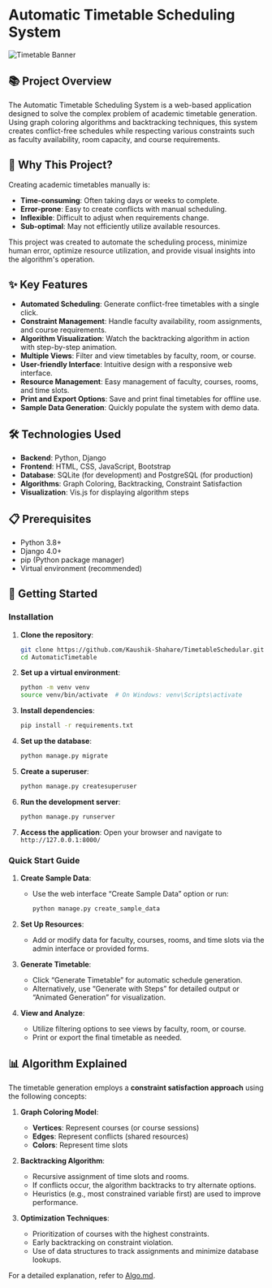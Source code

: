 # Automatic Timetable Scheduling System

![Timetable Banner](https://via.placeholder.com/1200x300?text=Automatic+Timetable+Scheduler)

## 📚 Project Overview

The Automatic Timetable Scheduling System is a web-based application designed to solve the complex problem of academic timetable generation. Using graph coloring algorithms and backtracking techniques, this system creates conflict-free schedules while respecting various constraints such as faculty availability, room capacity, and course requirements.

## 🎯 Why This Project?

Creating academic timetables manually is:
- **Time-consuming**: Often taking days or weeks to complete.
- **Error-prone**: Easy to create conflicts with manual scheduling.
- **Inflexible**: Difficult to adjust when requirements change.
- **Sub-optimal**: May not efficiently utilize available resources.

This project was created to automate the scheduling process, minimize human error, optimize resource utilization, and provide visual insights into the algorithm's operation.

## ✨ Key Features

- **Automated Scheduling**: Generate conflict-free timetables with a single click.
- **Constraint Management**: Handle faculty availability, room assignments, and course requirements.
- **Algorithm Visualization**: Watch the backtracking algorithm in action with step-by-step animation.
- **Multiple Views**: Filter and view timetables by faculty, room, or course.
- **User-friendly Interface**: Intuitive design with a responsive web interface.
- **Resource Management**: Easy management of faculty, courses, rooms, and time slots.
- **Print and Export Options**: Save and print final timetables for offline use.
- **Sample Data Generation**: Quickly populate the system with demo data.

## 🛠️ Technologies Used

- **Backend**: Python, Django
- **Frontend**: HTML, CSS, JavaScript, Bootstrap
- **Database**: SQLite (for development) and PostgreSQL (for production)
- **Algorithms**: Graph Coloring, Backtracking, Constraint Satisfaction
- **Visualization**: Vis.js for displaying algorithm steps

## 📋 Prerequisites

- Python 3.8+
- Django 4.0+
- pip (Python package manager)
- Virtual environment (recommended)

## 🚀 Getting Started

### Installation

1. **Clone the repository**:
   ```bash
   git clone https://github.com/Kaushik-Shahare/TimetableSchedular.git
   cd AutomaticTimetable
   ```

2. **Set up a virtual environment**:
   ```bash
   python -m venv venv
   source venv/bin/activate  # On Windows: venv\Scripts\activate
   ```

3. **Install dependencies**:
   ```bash
   pip install -r requirements.txt
   ```

4. **Set up the database**:
   ```bash
   python manage.py migrate
   ```

5. **Create a superuser**:
   ```bash
   python manage.py createsuperuser
   ```

6. **Run the development server**:
   ```bash
   python manage.py runserver
   ```

7. **Access the application**:
   Open your browser and navigate to `http://127.0.0.1:8000/`

### Quick Start Guide

1. **Create Sample Data**:
   - Use the web interface “Create Sample Data” option or run:
     ```bash
     python manage.py create_sample_data
     ```

2. **Set Up Resources**:
   - Add or modify data for faculty, courses, rooms, and time slots via the admin interface or provided forms.

3. **Generate Timetable**:
   - Click “Generate Timetable” for automatic schedule generation.
   - Alternatively, use “Generate with Steps” for detailed output or “Animated Generation” for visualization.

4. **View and Analyze**:
   - Utilize filtering options to see views by faculty, room, or course.
   - Print or export the final timetable as needed.

## 📊 Algorithm Explained

The timetable generation employs a **constraint satisfaction approach** using the following concepts:

1. **Graph Coloring Model**:
   - **Vertices**: Represent courses (or course sessions)
   - **Edges**: Represent conflicts (shared resources)
   - **Colors**: Represent time slots

2. **Backtracking Algorithm**:
   - Recursive assignment of time slots and rooms.
   - If conflicts occur, the algorithm backtracks to try alternate options.
   - Heuristics (e.g., most constrained variable first) are used to improve performance.

3. **Optimization Techniques**:
   - Prioritization of courses with the highest constraints.
   - Early backtracking on constraint violation.
   - Use of data structures to track assignments and minimize database lookups.

For a detailed explanation, refer to [Algo.md](Algo.md).


